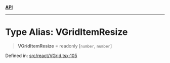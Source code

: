 [**API**](../../API.md)

***

# Type Alias: VGridItemResize

> **VGridItemResize** = readonly \[`number`, `number`\]

Defined in: [src/react/VGrid.tsx:105](https://github.com/inokawa/virtua/blob/a4dc37ae2c2c92c0fc6479150a2364bca543b622/src/react/VGrid.tsx#L105)
